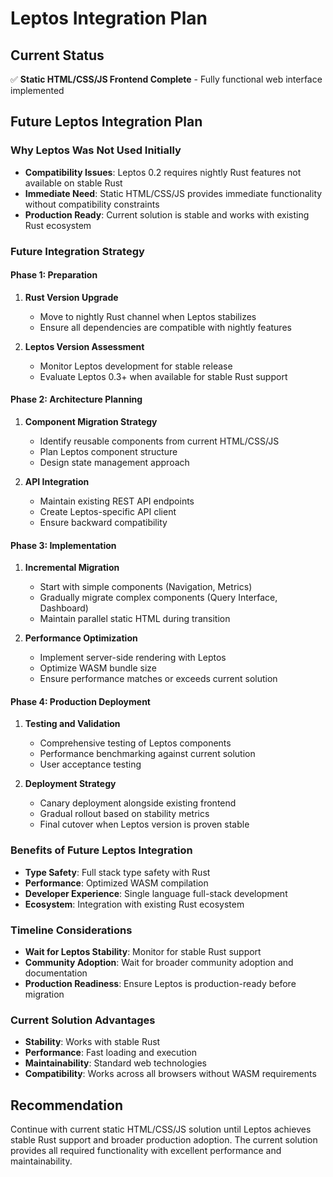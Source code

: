 # Leptos Integration Plan

## Current Status
✅ **Static HTML/CSS/JS Frontend Complete** - Fully functional web interface implemented

## Future Leptos Integration Plan

### Why Leptos Was Not Used Initially
- **Compatibility Issues**: Leptos 0.2 requires nightly Rust features not available on stable Rust
- **Immediate Need**: Static HTML/CSS/JS provides immediate functionality without compatibility constraints
- **Production Ready**: Current solution is stable and works with existing Rust ecosystem

### Future Integration Strategy

#### Phase 1: Preparation
1. **Rust Version Upgrade**
   - Move to nightly Rust channel when Leptos stabilizes
   - Ensure all dependencies are compatible with nightly features

2. **Leptos Version Assessment**
   - Monitor Leptos development for stable release
   - Evaluate Leptos 0.3+ when available for stable Rust support

#### Phase 2: Architecture Planning
1. **Component Migration Strategy**
   - Identify reusable components from current HTML/CSS/JS
   - Plan Leptos component structure
   - Design state management approach

2. **API Integration**
   - Maintain existing REST API endpoints
   - Create Leptos-specific API client
   - Ensure backward compatibility

#### Phase 3: Implementation
1. **Incremental Migration**
   - Start with simple components (Navigation, Metrics)
   - Gradually migrate complex components (Query Interface, Dashboard)
   - Maintain parallel static HTML during transition

2. **Performance Optimization**
   - Implement server-side rendering with Leptos
   - Optimize WASM bundle size
   - Ensure performance matches or exceeds current solution

#### Phase 4: Production Deployment
1. **Testing and Validation**
   - Comprehensive testing of Leptos components
   - Performance benchmarking against current solution
   - User acceptance testing

2. **Deployment Strategy**
   - Canary deployment alongside existing frontend
   - Gradual rollout based on stability metrics
   - Final cutover when Leptos version is proven stable

### Benefits of Future Leptos Integration
- **Type Safety**: Full stack type safety with Rust
- **Performance**: Optimized WASM compilation
- **Developer Experience**: Single language full-stack development
- **Ecosystem**: Integration with existing Rust ecosystem

### Timeline Considerations
- **Wait for Leptos Stability**: Monitor for stable Rust support
- **Community Adoption**: Wait for broader community adoption and documentation
- **Production Readiness**: Ensure Leptos is production-ready before migration

### Current Solution Advantages
- **Stability**: Works with stable Rust
- **Performance**: Fast loading and execution
- **Maintainability**: Standard web technologies
- **Compatibility**: Works across all browsers without WASM requirements

## Recommendation
Continue with current static HTML/CSS/JS solution until Leptos achieves stable Rust support and broader production adoption. The current solution provides all required functionality with excellent performance and maintainability.